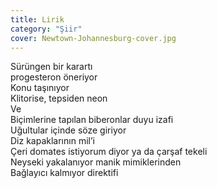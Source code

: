 ```yaml
---
title: Lirik
category: "Şiir"
cover: Newtown-Johannesburg-cover.jpg
---
```


Sürüngen bir karartı<br/>
progesteron öneriyor<br/>
Konu taşınıyor<br/>
Klitorise, tepsiden neon<br/>
Ve<br/>
Biçimlerine tapılan biberonlar duyu izafi<br/>
Uğultular içinde söze giriyor<br/>
Diz kapaklarının mil’i<br/>
Çeri domates istiyorum diyor ya da çarşaf tekeli<br/>
Neyseki yakalanıyor manik mimiklerinden<br/>
Bağlayıcı kalmıyor direktifi<br/>
